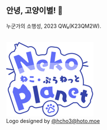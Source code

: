## 안녕, 고양이별! 👋
누군가의 소행성, 2023 QW₈(K23QM2W).   
​    
​     
![assets/NekoPlanetUwU.png](https://github.com/nekoplanet/.github/blob/main/assets/uwu_x0.25.png?raw=true)  
Logo designed by [@hcho3@hoto.moe](https://hoto.moe/@hcho3)

<!--

**Here are some ideas to get you started:**

🙋‍♀️ A short introduction - what is your organization all about?
🌈 Contribution guidelines - how can the community get involved?
👩‍💻 Useful resources - where can the community find your docs? Is there anything else the community should know?
🍿 Fun facts - what does your team eat for breakfast?
🧙 Remember, you can do mighty things with the power of [Markdown](https://docs.github.com/github/writing-on-github/getting-started-with-writing-and-formatting-on-github/basic-writing-and-formatting-syntax)
-->
